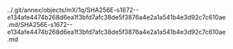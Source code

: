 ../.git/annex/objects/mX/1q/SHA256E-s1672--e134afe4474b268d6ea1f3bfd7afc38de5f3876a4e2a1a541b4e3d92c7c610ae.md/SHA256E-s1672--e134afe4474b268d6ea1f3bfd7afc38de5f3876a4e2a1a541b4e3d92c7c610ae.md